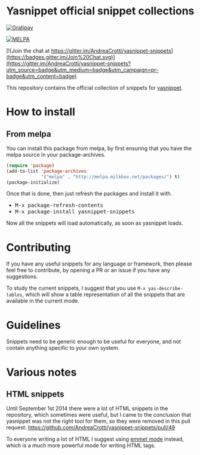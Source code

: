 # Yasnippet official snippet collections

[![Gratipay](https://assets.gratipay.com/gratipay.svg)](https://gratipay.com/Emacs-Yasnippet-Snippets/)

[![MELPA](https://melpa.org/packages/yasnippet-snippets-badge.svg)](https://melpa.org/#/yasnippet-snippets)

[![Join the chat at https://gitter.im/AndreaCrotti/yasnippet-snippets](https://badges.gitter.im/Join%20Chat.svg)](https://gitter.im/AndreaCrotti/yasnippet-snippets?utm_source=badge&utm_medium=badge&utm_campaign=pr-badge&utm_content=badge)


This repository contains the official collection of snippets for [yasnippet](http://github.com/capitaomorte/yasnippet).

# How to install

## From melpa

You can install this package from melpa, by first ensuring that you have the melpa source in your package-archives.

```lisp
(require 'package)
(add-to-list 'package-archives
             '("melpa" . "http://melpa.milkbox.net/packages/") t)
(package-initialize)
```

Once that is done, then just refresh the packages and install it with.

* <kbd>M-x package-refresh-contents</kbd>
* <kbd>M-x package-install yasnippet-snippets</kbd>

Now all the snippets will load automatically, as soon as yasnippet loads.

# Contributing

If you have any useful snippets for any language or framework, then please feel free to contribute, by opening a PR or an issue if you have any suggestions.

To study the current snippets, I suggest that you use `M-x yas-describe-tables`,
which will show a table representation of all the snippets that are available in the current mode.


# Guidelines

Snippets need to be generic enough to be useful for everyone, and not contain anything specific to your own system.

# Various notes

## HTML snippets

Until September 1st 2014 there were a lot of HTML snippets in the repository, which sometimes were useful, but I came to the conclusion that yasnippet was not the right tool for them, so they were removed in this pull request:
https://github.com/AndreaCrotti/yasnippet-snippets/pull/49

To everyone writing a lot of HTML I suggest using [emmet mode](https://github.com/smihica/emmet-mode) instead, which is a much more powerful mode for writing HTML tags.
